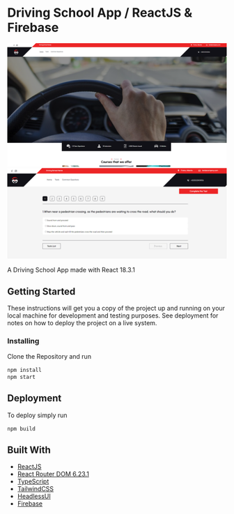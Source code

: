 # Driving School App / ReactJS & Firebase

![ScreenShot](screenshot-1.png)
![ScreenShot](screenshot-2.png)

A Driving School App made with React 18.3.1

## Getting Started

These instructions will get you a copy of the project up and running on your local machine for development and testing purposes. See deployment for notes on how to deploy the project on a live system.

### Installing

Clone the Repository and run

```
npm install
npm start
```

## Deployment

To deploy simply run

```
npm build
```

## Built With

- [ReactJS](https://reactjs.org/)
- [React Router DOM 6.23.1](https://reactrouter.com/en/main)
- [TypeScript](https://www.typescriptlang.org/)
- [TailwindCSS](https://tailwindcss.com/)
- [HeadlessUI](https://headlessui.com/)
- [Firebase](https://firebase.google.com/)
